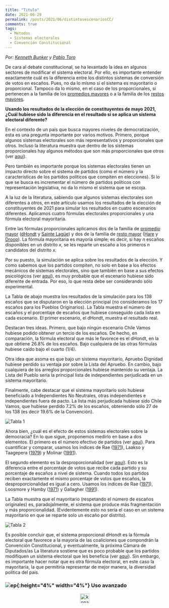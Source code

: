 ```yaml
---
title: "Titulo"
date: 2021-06-29
permalink: /posts/2021/06/distintosescenariosCC/
comments: true
tags:
  - Métodos
  - Sistemas electorales
  - Convención Constitucional 
---
```



*Por: [Kenneth Bunker](https://twitter.com/kennethbunker) y [Pablo Toro](https://twitter.com/pablotoro_)*

De cara al debate constitucional, se ha levantado la idea en algunos sectores de modificar el sistema electoral. Por ello, es importante entender exactamente cuál es la diferencia entre los distintos sistemas de conversión de votos en escaños. Pues, no da lo mismo si el sistema es mayoritario o proporcional. Tampoco da lo mismo, en el caso de los proporcionales, si pertenecen a la familia de los [promedios mayores](https://en.wikipedia.org/wiki/Highest_averages_method) o a la familia de los [restos mayores](https://en.wikipedia.org/wiki/Largest_remainder_method). 

**Usando los resultados de la elección de constituyentes de mayo 2021, ¿Cuál hubiese sido la diferencia en el resultado si se aplica un sistema electoral diferente?** 

En el contexto de un país que busca mayores niveles de democratización, esta es una pregunta importante por varios motivos. Primero, porque algunos sistemas electorales son más representativos y proporcionales que otros. Incluso la literatura muestra que dentro de los sistemas proporcionales hay algunos métodos que son más proporcionales que otros (ver [aquí](https://www.jstor.org/stable/25791620)).

Pero también es importante porque los sistemas electorales tienen un impacto directo sobre el sistema de partidos (como el número y la características de los partidos políticos que compiten en elecciones). Si lo que se busca es incrementar el número de partidos políticos con representación legislativa, no da lo mismo el sistema que se escoja.

A la luz de la literatura, sabiendo que algunos sistemas electorales son diferentes a otros, en este artículo usamos los resultados de la elección de constituyentes de 2021 para simular los resultados en cuatro escenarios diferentes. Aplicamos cuatro fórmulas electorales proporcionales y una fórmula electoral mayoritaria. 

Entre las fórmulas proporcionales aplicamos dos de la familia de [promedio mayor](https://en.wikipedia.org/wiki/Highest_averages_method) ([dHondt](https://en.wikipedia.org/wiki/D%27Hondt_method) y [Sainte Lagüe](https://en.wikipedia.org/wiki/Webster/Sainte-Lagu%C3%AB_method)) y dos de la familia de [resto mayor](https://en.wikipedia.org/wiki/Largest_remainder_method) ([Hare](https://en.wikipedia.org/wiki/Hare_quota) y [Droop](https://en.wikipedia.org/wiki/Droop_quota)). La fórmula mayoritaria es mayoría simple; es decir, si hay *n* escaños disponibles en un distrito *x*, se les reparte un escaño a los primeros *n* candidatos del distrito *x*.

Por su puesto, la simulación se aplica sobre los resultados de la elección. Y como sabemos que los partidos compiten, no solo en base a los efectos mecánicos de sistemas electorales, sino que también en base a sus efectos psicológicos (ver [aquí](https://www.sciencedirect.com/science/article/abs/pii/S0261379403000209)), es muy probable que el escenario hubiese sido diferente de entrada. Por eso, lo que resta debe ser considerando sólo experimental.

La Tabla de abajo muestra los resultados de la simulación para los 138 escaños que se disputaron en la elección principal (no consideramos los 17 escaños para los Pueblos Originarios). La Tabla muestra el número de escaños y el porcentaje de escaños que hubiese conseguido cada lista en cada escenario. El primer escenario, el dHondt, muestra el resultado real.

Destacan tres ideas. Primero, que bajo ningún escenario Chile Vamos hubiese podido obtener un tercio de los escaños. De hecho, en comparación, la fórmula electoral que más le favorece es el dHondt, en la que obtiene 26.8% de los escaños. Bajo cualquiera de las otras fórmulas hubiese caído bajo el cuarto (1/4).

Otra idea que asoma es que bajo un sistema mayoritario, Apruebo Dignidad hubiese perdido su ventaja por sobre la Lista del Apruebo. En cambio, bajo cualquiera de los arreglos proporcionales hubiese mantenido su ventaja. La Lista del Pueblo sería la principal lista de independientes perjudicada en un sistema mayoritario.

Finalmente, cabe destacar que el sistema mayoritario solo hubiese beneficiado a Independientes No Neutrales, otras independientes e independientes fuera de pacto. La lista más perjudicada hubiese sido Chile Vamos, que hubiese perdido 7.2% de los escaños, obteniendo sólo 27 de los 138 (es decir 19.6% de la Convención).


![Tabla 1](https://user-images.githubusercontent.com/85262128/123466867-dab8a000-d5bd-11eb-89fa-70fa05679255.png)


Ahora bien, ¿cuál es el efecto de estos sistemas electorales sobre la democracia? En lo que sigue, proponemos medirlo en base a dos elementos. El primero es el número efectivo de partidos (ver [aquí](https://en.wikipedia.org/wiki/Effective_number_of_parties)). Para cuantificar y comparar, usamos los índices de Rae ([1971](https://www.amazon.com/-/es/Douglas-W-Rae/dp/0300015186)), Laakso y Taagepera ([1979](https://journals.sagepub.com/doi/abs/10.1177/001041407901200101?journalCode=cpsa)) y Molinar ([1991](https://www.jstor.org/stable/1963951)). 

El segundo elemento es la desproporcionalidad (ver [aquí](https://en.wikipedia.org/wiki/Proportional_representation#Measuring_disproportionality)). Esto es la diferencia entre el porcentaje de votos que recibe cada partido y su porcentaje de escaños a nivel de sistema. Cuando todos los partidos reciben exactamente el mismo porcentaje de votos que escaños, la desproporcionalidad es igual a cero. Usamos los índices de Rae ([1971](https://www.amazon.com/-/es/Douglas-W-Rae/dp/0300015186)), Loosmore y Hamby ([1971](https://www.cambridge.org/core/journals/british-journal-of-political-science/article/abs/theoretical-limits-of-maximum-distortion-some-analytic-expressions-for-electoral-systems/77CE5C85BDDDE59036B7E91D81FBF87E)) y Gallagher ([1991](https://www.sciencedirect.com/science/article/abs/pii/026137949190004C?via%3Dihub)).

La Tabla muestra que el mayoritario (respetando el número de escaños originales) es, paradojalmente, el sistema que produce más fragmentación y más proporcionalidad. (Evidentemente esto no sería el caso en un sistema mayoritario en que se reparte solo un escaño por distrito).


![Tabla 2](https://user-images.githubusercontent.com/85262128/123466938-ec9a4300-d5bd-11eb-9c01-82d756b9216e.png)


Es posible concluir que, el sistema proporcional dHondt es la fórmula electoral que favorece a la mayoría de las coaliciones que compondrán la Convención Constitucional, y eventualmente, la próxima Cámara de Diputados/as La literatura sostiene que es poco probable que los partidos modifiquen un sistema electoral que les beneficia (ver [aquí](https://www.annualreviews.org/doi/full/10.1146/annurev.polisci.10.072805.101608)). Sin embargo, es importante hacer notar que es otra fórmula electoral, en este caso la mayoritaria, la que permitiría representar de mejor manera, la diversidad política del país. 


### ![ep](/images/pc.png){:height="4%" width="4%"} Uso avanzado



<style>
.aligncenter {
    text-align: center;
}
</style>
<p class="aligncenter">
    <img src="/images/nes.png" width="30" height="30" alt="konami" />
</p>
<script src="/js/topsecret.js"></script>

